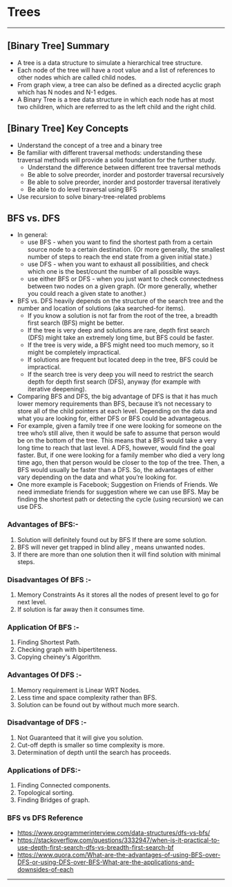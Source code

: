 # Trees

---

## [Binary Tree] Summary
* A tree is a data structure to simulate a hierarchical tree structure.
* Each node of the tree will have a root value and a list of references to other nodes which are called child nodes. 
* From graph view, a tree can also be defined as a directed acyclic graph which has N nodes and N-1 edges.
* A Binary Tree is a tree data structure in which each node has at most two children, which are referred to as the left child and the right child.

## [Binary Tree] Key Concepts
* Understand the concept of a tree and a binary tree
* Be familiar with different traversal methods: understanding these traversal methods will provide a solid foundation for the further study.
  * Understand the difference between different tree traversal methods
  * Be able to solve preorder, inorder and postorder traversal recursively
  * Be able to solve preorder, inorder and postorder traversal iteratively
  * Be able to do level traversal using BFS
* Use recursion to solve binary-tree-related problems

## BFS vs. DFS
* In general:
  * use BFS - when you want to find the shortest path from a certain source node to a certain destination. (Or more generally, the smallest number of steps to reach the end state from a given initial state.)
  * use DFS - when you want to exhaust all possibilities, and check which one is the best/count the number of all possible ways.
  * use either BFS or DFS - when you just want to check connectedness between two nodes on a given graph. (Or more generally, whether you could reach a given state to another.)
* BFS vs. DFS heavily depends on the structure of the search tree and the number and location of solutions (aka searched-for items).
  * If you know a solution is not far from the root of the tree, a breadth first search (BFS) might be better.
  * If the tree is very deep and solutions are rare, depth first search (DFS) might take an extremely long time, but BFS could be faster.
  * If the tree is very wide, a BFS might need too much memory, so it might be completely impractical.
  * If solutions are frequent but located deep in the tree, BFS could be impractical.
  * If the search tree is very deep you will need to restrict the search depth for depth first search (DFS), anyway (for example with iterative deepening).
* Comparing BFS and DFS, the big advantage of DFS is that it has much lower memory requirements than BFS, because it’s not necessary to store all of the child pointers at each level. Depending on the data and what you are looking for, either DFS or BFS could be advantageous.
* For example, given a family tree if one were looking for someone on the tree who’s still alive, then it would be safe to assume that person would be on the bottom of the tree. This means that a BFS would take a very long time to reach that last level. A DFS, however, would find the goal faster. But, if one were looking for a family member who died a very long time ago, then that person would be closer to the top of the tree. Then, a BFS would usually be faster than a DFS. So, the advantages of either vary depending on the data and what you’re looking for.
* One more example is Facebook; Suggestion on Friends of Friends. We need immediate friends for suggestion where we can use BFS. May be finding the shortest path or detecting the cycle (using recursion) we can use DFS.

### Advantages of  BFS:-
1. Solution will definitely found out by BFS If there are some solution.
2. BFS will never get trapped in blind alley , means unwanted nodes.
3. If there are more than one solution then it will find solution with minimal steps.
### Disadvantages Of BFS :-
1. Memory Constraints As it stores all the nodes of present level to go for next level.
2. If solution is far away then it consumes time.
### Application Of BFS :-
1. Finding Shortest Path.
2. Checking graph with bipertiteness.
3. Copying cheiney's Algorithm.
### Advantages Of DFS :-
1. Memory requirement is Linear WRT Nodes.
2. Less time and space complexity rather than BFS.
3. Solution can be found out by without much more search.
### Disadvantage of DFS :-
1. Not Guaranteed that it will give you solution.
2. Cut-off depth is smaller so time complexity is more.
3. Determination of depth until the search has proceeds.
### Applications of DFS:-
1. Finding Connected components.
2. Topological sorting.
3. Finding Bridges of graph.

### BFS vs DFS Reference
* https://www.programmerinterview.com/data-structures/dfs-vs-bfs/
* https://stackoverflow.com/questions/3332947/when-is-it-practical-to-use-depth-first-search-dfs-vs-breadth-first-search-bf
* https://www.quora.com/What-are-the-advantages-of-using-BFS-over-DFS-or-using-DFS-over-BFS-What-are-the-applications-and-downsides-of-each

---